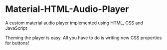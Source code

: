 # Material-HTML-Audio-Player
A custom material audio player implemented using HTML, CSS and JavaScript

Theming the player is easy. All you have to do is writing new CSS properties for buttons!
